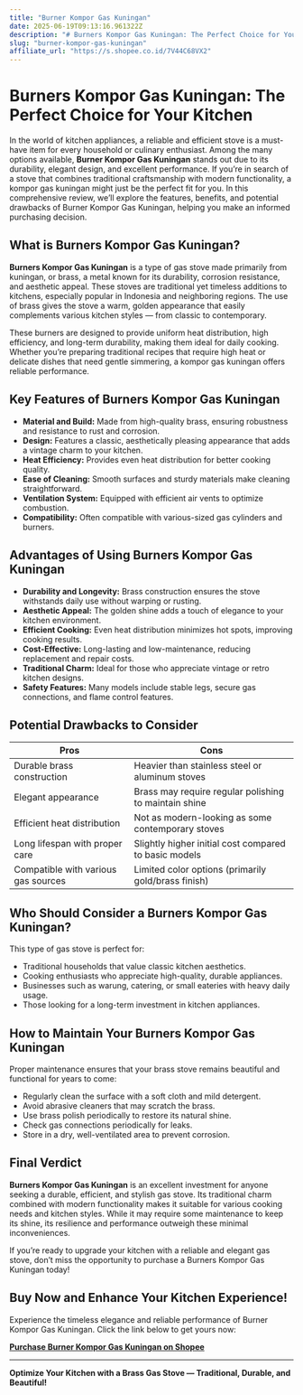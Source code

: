 ```yaml
---
title: "Burner Kompor Gas Kuningan"
date: 2025-06-19T09:13:16.961322Z
description: "# Burners Kompor Gas Kuningan: The Perfect Choice for Your Kitchen..."
slug: "burner-kompor-gas-kuningan"
affiliate_url: "https://s.shopee.co.id/7V44C68VX2"
---
```

# Burners Kompor Gas Kuningan: The Perfect Choice for Your Kitchen

In the world of kitchen appliances, a reliable and efficient stove is a must-have item for every household or culinary enthusiast. Among the many options available, **Burner Kompor Gas Kuningan** stands out due to its durability, elegant design, and excellent performance. If you’re in search of a stove that combines traditional craftsmanship with modern functionality, a kompor gas kuningan might just be the perfect fit for you. In this comprehensive review, we’ll explore the features, benefits, and potential drawbacks of Burner Kompor Gas Kuningan, helping you make an informed purchasing decision.

## What is Burners Kompor Gas Kuningan?

**Burners Kompor Gas Kuningan** is a type of gas stove made primarily from kuningan, or brass, a metal known for its durability, corrosion resistance, and aesthetic appeal. These stoves are traditional yet timeless additions to kitchens, especially popular in Indonesia and neighboring regions. The use of brass gives the stove a warm, golden appearance that easily complements various kitchen styles — from classic to contemporary.

These burners are designed to provide uniform heat distribution, high efficiency, and long-term durability, making them ideal for daily cooking. Whether you’re preparing traditional recipes that require high heat or delicate dishes that need gentle simmering, a kompor gas kuningan offers reliable performance.

## Key Features of Burners Kompor Gas Kuningan

- **Material and Build:** Made from high-quality brass, ensuring robustness and resistance to rust and corrosion.
- **Design:** Features a classic, aesthetically pleasing appearance that adds a vintage charm to your kitchen.
- **Heat Efficiency:** Provides even heat distribution for better cooking quality.
- **Ease of Cleaning:** Smooth surfaces and sturdy materials make cleaning straightforward.
- **Ventilation System:** Equipped with efficient air vents to optimize combustion.
- **Compatibility:** Often compatible with various-sized gas cylinders and burners.

## Advantages of Using Burners Kompor Gas Kuningan

- **Durability and Longevity:** Brass construction ensures the stove withstands daily use without warping or rusting.
- **Aesthetic Appeal:** The golden shine adds a touch of elegance to your kitchen environment.
- **Efficient Cooking:** Even heat distribution minimizes hot spots, improving cooking results.
- **Cost-Effective:** Long-lasting and low-maintenance, reducing replacement and repair costs.
- **Traditional Charm:** Ideal for those who appreciate vintage or retro kitchen designs.
- **Safety Features:** Many models include stable legs, secure gas connections, and flame control features.

## Potential Drawbacks to Consider

| Pros | Cons |
|---------|---------|
| Durable brass construction | Heavier than stainless steel or aluminum stoves |
| Elegant appearance | Brass may require regular polishing to maintain shine |
| Efficient heat distribution | Not as modern-looking as some contemporary stoves |
| Long lifespan with proper care | Slightly higher initial cost compared to basic models |
| Compatible with various gas sources | Limited color options (primarily gold/brass finish) |

## Who Should Consider a Burners Kompor Gas Kuningan?

This type of gas stove is perfect for:
- Traditional households that value classic kitchen aesthetics.
- Cooking enthusiasts who appreciate high-quality, durable appliances.
- Businesses such as warung, catering, or small eateries with heavy daily usage.
- Those looking for a long-term investment in kitchen appliances.

## How to Maintain Your Burners Kompor Gas Kuningan

Proper maintenance ensures that your brass stove remains beautiful and functional for years to come:
- Regularly clean the surface with a soft cloth and mild detergent.
- Avoid abrasive cleaners that may scratch the brass.
- Use brass polish periodically to restore its natural shine.
- Check gas connections periodically for leaks.
- Store in a dry, well-ventilated area to prevent corrosion.

## Final Verdict

**Burners Kompor Gas Kuningan** is an excellent investment for anyone seeking a durable, efficient, and stylish gas stove. Its traditional charm combined with modern functionality makes it suitable for various cooking needs and kitchen styles. While it may require some maintenance to keep its shine, its resilience and performance outweigh these minimal inconveniences.

If you’re ready to upgrade your kitchen with a reliable and elegant gas stove, don’t miss the opportunity to purchase a Burners Kompor Gas Kuningan today!

## Buy Now and Enhance Your Kitchen Experience!

Experience the timeless elegance and reliable performance of Burner Kompor Gas Kuningan. Click the link below to get yours now:

[**Purchase Burner Kompor Gas Kuningan on Shopee**](https://s.shopee.co.id/7V44C68VX2)

---

**Optimize Your Kitchen with a Brass Gas Stove — Traditional, Durable, and Beautiful!**